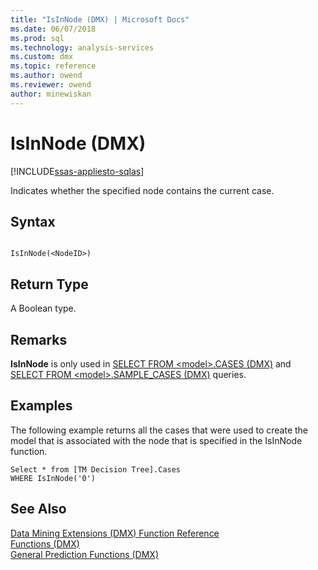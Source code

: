 ```yaml
---
title: "IsInNode (DMX) | Microsoft Docs"
ms.date: 06/07/2018
ms.prod: sql
ms.technology: analysis-services
ms.custom: dmx
ms.topic: reference
ms.author: owend
ms.reviewer: owend
author: minewiskan
---
```

# IsInNode (DMX)
[!INCLUDE[ssas-appliesto-sqlas](../includes/ssas-appliesto-sqlas.md)]

  Indicates whether the specified node contains the current case.  
  
## Syntax  
  
```  
  
IsInNode(<NodeID>)  
```  
  
## Return Type  
 A Boolean type.  
  
## Remarks  
 **IsInNode** is only used in [SELECT FROM &#60;model&#62;.CASES &#40;DMX&#41;](../dmx/select-from-model-cases-dmx.md) and [SELECT FROM &#60;model&#62;.SAMPLE_CASES &#40;DMX&#41;](../dmx/select-from-model-sample-cases-dmx.md) queries.  
  
## Examples  
 The following example returns all the cases that were used to create the model that is associated with the node that is specified in the IsInNode function.  
  
```  
Select * from [TM Decision Tree].Cases  
WHERE IsInNode('0')  
```  
  
## See Also  
 [Data Mining Extensions &#40;DMX&#41; Function Reference](../dmx/data-mining-extensions-dmx-function-reference.md)   
 [Functions &#40;DMX&#41;](../dmx/functions-dmx.md)   
 [General Prediction Functions &#40;DMX&#41;](../dmx/general-prediction-functions-dmx.md)  
  
  
